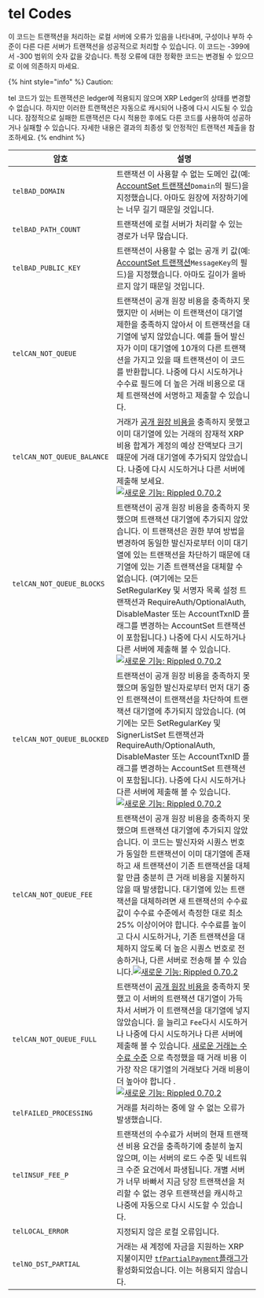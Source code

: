 # tel Codes

이 코드는 트랜잭션을 처리하는 로컬 서버에 오류가 있음을 나타내며, 구성이나 부하 수준이 다른 다른 서버가 트랜잭션을 성공적으로 처리할 수 있습니다. 이 코드는 -399에서 -300 범위의 숫자 값을 갖습니다. 특정 오류에 대한 정확한 코드는 변경될 수 있으므로 이에 의존하지 마세요.

{% hint style="info" %}
Caution:

tel 코드가 있는 트랜잭션은 ledger에 적용되지 않으며 XRP Ledger의 상태를 변경할 수 없습니다. 하지만 이러한 트랜잭션은 자동으로 캐시되어 나중에 다시 시도될 수 있습니다. 잠정적으로 실패한 트랜잭션은 다시 적용한 후에도 다른 코드를 사용하여 성공하거나 실패할 수 있습니다. 자세한 내용은 결과의 최종성 및 안정적인 트랜잭션 제출을 참조하세요.
{% endhint %}

| 암호                         | 설명                                                                                                                                                                                                                                                                                                                                                                                                                                                                 |
| -------------------------- | ------------------------------------------------------------------------------------------------------------------------------------------------------------------------------------------------------------------------------------------------------------------------------------------------------------------------------------------------------------------------------------------------------------------------------------------------------------------ |
| `telBAD_DOMAIN`            | 트랜잭션 이 사용할 수 없는 도메인 값(예: [AccountSet 트랜잭션](https://xrpl.org/accountset.html)`Domain`의 필드)을 지정했습니다. 아마도 원장에 저장하기에는 너무 길기 때문일 것입니다.                                                                                                                                                                                                                                                                                                                                  |
| `telBAD_PATH_COUNT`        | 트랜잭션에 로컬 서버가 처리할 수 있는 경로가 너무 많습니다.                                                                                                                                                                                                                                                                                                                                                                                                                                 |
| `telBAD_PUBLIC_KEY`        | 트랜잭션이 사용할 수 없는 공개 키 값(예: [AccountSet 트랜잭션](https://xrpl.org/accountset.html)`MessageKey`의 필드)을 지정했습니다. 아마도 길이가 올바르지 않기 때문일 것입니다.                                                                                                                                                                                                                                                                                                                                   |
| `telCAN_NOT_QUEUE`         | 트랜잭션이 공개 원장 비용을 충족하지 못했지만 이 서버는 이 트랜잭션이 대기열 제한을 충족하지 않아서 이 트랜잭션을 대기열에 넣지 않았습니다. 예를 들어 발신자가 이미 대기열에 10개의 다른 트랜잭션을 가지고 있을 때 트랜잭션이 이 코드를 반환합니다. 나중에 다시 시도하거나 수수료 필드에 더 높은 거래 비용으로 대체 트랜잭션에 서명하고 제출할 수 있습니다.                                                                                                                                                                                                                                                           |
| `telCAN_NOT_QUEUE_BALANCE` | 거래가 [공개 원장 비용을](https://xrpl.org/transaction-cost.html) 충족하지 못했고 이미 대기열에 있는 거래의 잠재적 XRP 비용 합계가 계정의 예상 잔액보다 크기 때문에 거래 대기열에 추가되지 않았습니다. 나중에 다시 시도하거나 다른 서버에 제출해 보세요.[![새로운 기능: Rippled 0.70.2](https://img.shields.io/badge/New%20in-rippled%200.70.2-blue.svg) ](https://github.com/ripple/rippled/releases/tag/0.70.2)                                                                                                                                             |
| `telCAN_NOT_QUEUE_BLOCKS`  | 트랜잭션이 공개 원장 비용을 충족하지 못했으며 트랜잭션 대기열에 추가되지 않았습니다. 이 트랜잭션은 권한 부여 방법을 변경하여 동일한 발신자로부터 이미 대기열에 있는 트랜잭션을 차단하기 때문에 대기열에 있는 기존 트랜잭션을 대체할 수 없습니다. (여기에는 모든 SetRegularKey 및 서명자 목록 설정 트랜잭션과 RequireAuth/OptionalAuth, DisableMaster 또는 AccountTxnID 플래그를 변경하는 AccountSet 트랜잭션이 포함됩니다.) 나중에 다시 시도하거나 다른 서버에 제출해 볼 수 있습니다.[![새로운 기능: Rippled 0.70.2](https://img.shields.io/badge/New%20in-rippled%200.70.2-blue.svg) ](https://github.com/ripple/rippled/releases/tag/0.70.2) |
| `telCAN_NOT_QUEUE_BLOCKED` | 트랜잭션이 공개 원장 비용을 충족하지 못했으며 동일한 발신자로부터 먼저 대기 중인 트랜잭션이 트랜잭션을 차단하여 트랜잭션 대기열에 추가되지 않았습니다. (여기에는 모든 SetRegularKey 및 SignerListSet 트랜잭션과 RequireAuth/OptionalAuth, DisableMaster 또는 AccountTxnID 플래그를 변경하는 AccountSet 트랜잭션이 포함됩니다). 나중에 다시 시도하거나 다른 서버에 제출해 볼 수 있습니다.[![새로운 기능: Rippled 0.70.2](https://img.shields.io/badge/New%20in-rippled%200.70.2-blue.svg) ](https://github.com/ripple/rippled/releases/tag/0.70.2)                                                 |
| `telCAN_NOT_QUEUE_FEE`     | 트랜잭션이 공개 원장 비용을 충족하지 못했으며 트랜잭션 대기열에 추가되지 않았습니다. 이 코드는 발신자와 시퀀스 번호가 동일한 트랜잭션이 이미 대기열에 존재하고 새 트랜잭션이 기존 트랜잭션을 대체할 만큼 충분히 큰 거래 비용을 지불하지 않을 때 발생합니다. 대기열에 있는 트랜잭션을 대체하려면 새 트랜잭션의 수수료 값이 수수료 수준에서 측정한 대로 최소 25% 이상이어야 합니다. 수수료를 높이고 다시 시도하거나, 기존 트랜잭션을 대체하지 않도록 더 높은 시퀀스 번호로 전송하거나, 다른 서버로 전송해 볼 수 있습니다.[![새로운 기능: Rippled 0.70.2](https://img.shields.io/badge/New%20in-rippled%200.70.2-blue.svg) ](https://github.com/ripple/rippled/releases/tag/0.70.2)             |
| `telCAN_NOT_QUEUE_FULL`    | 트랜잭션이 [공개 원장 비용을](https://xrpl.org/transaction-cost.html) 충족하지 못했고 이 서버의 트랜잭션 대기열이 가득 차서 서버가 이 트랜잭션을 대기열에 넣지 않았습니다. 을 늘리고 `Fee`다시 시도하거나 나중에 다시 시도하거나 다른 서버에 제출해 볼 수 있습니다. [새로운 거래는 수수료 수준](https://xrpl.org/transaction-cost.html#fee-levels) 으로 측정했을 때 거래 비용 이 가장 작은 대기열의 거래보다 거래 비용이 더 높아야 합니다 .[![새로운 기능: Rippled 0.70.2](https://img.shields.io/badge/New%20in-rippled%200.70.2-blue.svg) ](https://github.com/ripple/rippled/releases/tag/0.70.2)             |
| `telFAILED_PROCESSING`     | 거래를 처리하는 중에 알 수 없는 오류가 발생했습니다.                                                                                                                                                                                                                                                                                                                                                                                                                                     |
| `telINSUF_FEE_P`           | 트랜잭션의 수수료가 서버의 현재 트랜잭션 비용 요건을 충족하기에 충분히 높지 않으며, 이는 서버의 로드 수준 및 네트워크 수준 요건에서 파생됩니다. 개별 서버가 너무 바빠서 지금 당장 트랜잭션을 처리할 수 없는 경우 트랜잭션을 캐시하고 나중에 자동으로 다시 시도할 수 있습니다.                                                                                                                                                                                                                                                                                                        |
| `telLOCAL_ERROR`           | 지정되지 않은 로컬 오류입니다.                                                                                                                                                                                                                                                                                                                                                                                                                                                  |
| `telNO_DST`\_`PARTIAL`     | 거래는 새 계정에 자금을 지원하는 XRP 지불이지만 [`tfPartialPayment`플래그가](https://xrpl.org/partial-payments.html) 활성화되었습니다. 이는 허용되지 않습니다.                                                                                                                                                                                                                                                                                                                                              |
